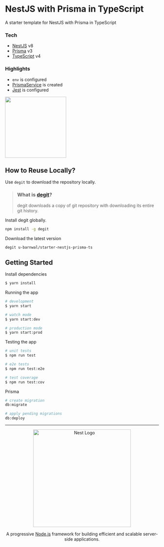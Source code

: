 # NestJS with Prisma in TypeScript
A starter template for NestJS with Prisma in TypeScript

### Tech
- [NestJS](https://nestjs.com/) v8
- [Prisma](https://www.prisma.io/) v3
- [TypeScript](https://www.typescriptlang.org/) v4

### Highlights
- `env` is configured
- [PrismaService](./src/prisma.service.ts) is created
- [Jest](https://jestjs.io/) is configured

[<img src="https://ik.imagekit.io/iutsav/fork-on-codesandbox__e0mFWzr1.png?updatedAt=1641916982302" width="200"/>](https://githubbox.com/u-barnwal/starter-nestjs-prisma-ts)

## How to Reuse Locally?

Use `degit` to download the repository locally.

> ### What is [degit](https://github.com/Rich-Harris/degit)?
> degit downloads a copy of git repository with downloading its entire git history.

Install degit globally.

````bash
npm install -g degit
````

Download the latest version
````bash
degit u-barnwal/starter-nestjs-prisma-ts
````

## Getting Started
Install dependencies

```bash
$ yarn install
```

Running the app

```bash
# development
$ yarn start

# watch mode
$ yarn start:dev

# production mode
$ yarn start:prod
```

Testing the app

```bash
# unit tests
$ npm run test

# e2e tests
$ npm run test:e2e

# test coverage
$ npm run test:cov
```

Prisma

```bash
# create migration
db:migrate

# apply pending migrations
db:deploy
```


---
<p align="center">
  <a href="http://nestjs.com/" target="blank"><img src="https://nestjs.com/img/logo_text.svg" width="320" alt="Nest Logo" /></a>
</p>

<p align="center">A progressive <a href="http://nodejs.org" target="_blank">Node.js</a> framework for building efficient and scalable server-side applications.</p>